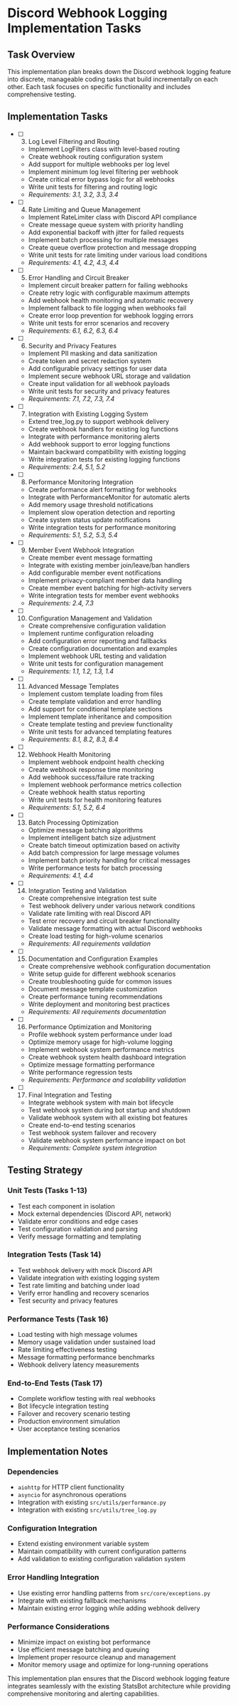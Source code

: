 # Discord Webhook Logging Implementation Tasks

## Task Overview

This implementation plan breaks down the Discord webhook logging feature into discrete, manageable coding tasks that build incrementally on each other. Each task focuses on specific functionality and includes comprehensive testing.

## Implementation Tasks

- [ ] 3. Log Level Filtering and Routing
  - Implement LogFilters class with level-based routing
  - Create webhook routing configuration system
  - Add support for multiple webhooks per log level
  - Implement minimum log level filtering per webhook
  - Create critical error bypass logic for all webhooks
  - Write unit tests for filtering and routing logic
  - _Requirements: 3.1, 3.2, 3.3, 3.4_

- [ ] 4. Rate Limiting and Queue Management
  - Implement RateLimiter class with Discord API compliance
  - Create message queue system with priority handling
  - Add exponential backoff with jitter for failed requests
  - Implement batch processing for multiple messages
  - Create queue overflow protection and message dropping
  - Write unit tests for rate limiting under various load conditions
  - _Requirements: 4.1, 4.2, 4.3, 4.4_

- [ ] 5. Error Handling and Circuit Breaker
  - Implement circuit breaker pattern for failing webhooks
  - Create retry logic with configurable maximum attempts
  - Add webhook health monitoring and automatic recovery
  - Implement fallback to file logging when webhooks fail
  - Create error loop prevention for webhook logging errors
  - Write unit tests for error scenarios and recovery
  - _Requirements: 6.1, 6.2, 6.3, 6.4_

- [ ] 6. Security and Privacy Features
  - Implement PII masking and data sanitization
  - Create token and secret redaction system
  - Add configurable privacy settings for user data
  - Implement secure webhook URL storage and validation
  - Create input validation for all webhook payloads
  - Write unit tests for security and privacy features
  - _Requirements: 7.1, 7.2, 7.3, 7.4_

- [ ] 7. Integration with Existing Logging System
  - Extend tree_log.py to support webhook delivery
  - Create webhook handlers for existing log functions
  - Integrate with performance monitoring alerts
  - Add webhook support to error logging functions
  - Maintain backward compatibility with existing logging
  - Write integration tests for existing logging functions
  - _Requirements: 2.4, 5.1, 5.2_

- [ ] 8. Performance Monitoring Integration
  - Create performance alert formatting for webhooks
  - Integrate with PerformanceMonitor for automatic alerts
  - Add memory usage threshold notifications
  - Implement slow operation detection and reporting
  - Create system status update notifications
  - Write integration tests for performance monitoring
  - _Requirements: 5.1, 5.2, 5.3, 5.4_

- [ ] 9. Member Event Webhook Integration
  - Create member event message formatting
  - Integrate with existing member join/leave/ban handlers
  - Add configurable member event notifications
  - Implement privacy-compliant member data handling
  - Create member event batching for high-activity servers
  - Write integration tests for member event webhooks
  - _Requirements: 2.4, 7.3_

- [ ] 10. Configuration Management and Validation
  - Create comprehensive configuration validation
  - Implement runtime configuration reloading
  - Add configuration error reporting and fallbacks
  - Create configuration documentation and examples
  - Implement webhook URL testing and validation
  - Write unit tests for configuration management
  - _Requirements: 1.1, 1.2, 1.3, 1.4_

- [ ] 11. Advanced Message Templates
  - Implement custom template loading from files
  - Create template validation and error handling
  - Add support for conditional template sections
  - Implement template inheritance and composition
  - Create template testing and preview functionality
  - Write unit tests for advanced templating features
  - _Requirements: 8.1, 8.2, 8.3, 8.4_

- [ ] 12. Webhook Health Monitoring
  - Implement webhook endpoint health checking
  - Create webhook response time monitoring
  - Add webhook success/failure rate tracking
  - Implement webhook performance metrics collection
  - Create webhook health status reporting
  - Write unit tests for health monitoring features
  - _Requirements: 5.1, 5.2, 6.4_

- [ ] 13. Batch Processing Optimization
  - Optimize message batching algorithms
  - Implement intelligent batch size adjustment
  - Create batch timeout optimization based on activity
  - Add batch compression for large message volumes
  - Implement batch priority handling for critical messages
  - Write performance tests for batch processing
  - _Requirements: 4.1, 4.4_

- [ ] 14. Integration Testing and Validation
  - Create comprehensive integration test suite
  - Test webhook delivery under various network conditions
  - Validate rate limiting with real Discord API
  - Test error recovery and circuit breaker functionality
  - Validate message formatting with actual Discord webhooks
  - Create load testing for high-volume scenarios
  - _Requirements: All requirements validation_

- [ ] 15. Documentation and Configuration Examples
  - Create comprehensive webhook configuration documentation
  - Write setup guide for different webhook scenarios
  - Create troubleshooting guide for common issues
  - Document message template customization
  - Create performance tuning recommendations
  - Write deployment and monitoring best practices
  - _Requirements: All requirements documentation_

- [ ] 16. Performance Optimization and Monitoring
  - Profile webhook system performance under load
  - Optimize memory usage for high-volume logging
  - Implement webhook system performance metrics
  - Create webhook system health dashboard integration
  - Optimize message formatting performance
  - Write performance regression tests
  - _Requirements: Performance and scalability validation_

- [ ] 17. Final Integration and Testing
  - Integrate webhook system with main bot lifecycle
  - Test webhook system during bot startup and shutdown
  - Validate webhook system with all existing bot features
  - Create end-to-end testing scenarios
  - Test webhook system failover and recovery
  - Validate webhook system performance impact on bot
  - _Requirements: Complete system integration_

## Testing Strategy

### Unit Tests (Tasks 1-13)
- Test each component in isolation
- Mock external dependencies (Discord API, network)
- Validate error conditions and edge cases
- Test configuration validation and parsing
- Verify message formatting and templating

### Integration Tests (Task 14)
- Test webhook delivery with mock Discord API
- Validate integration with existing logging system
- Test rate limiting and batching under load
- Verify error handling and recovery scenarios
- Test security and privacy features

### Performance Tests (Task 16)
- Load testing with high message volumes
- Memory usage validation under sustained load
- Rate limiting effectiveness testing
- Message formatting performance benchmarks
- Webhook delivery latency measurements

### End-to-End Tests (Task 17)
- Complete workflow testing with real webhooks
- Bot lifecycle integration testing
- Failover and recovery scenario testing
- Production environment simulation
- User acceptance testing scenarios

## Implementation Notes

### Dependencies
- `aiohttp` for HTTP client functionality
- `asyncio` for asynchronous operations
- Integration with existing `src/utils/performance.py`
- Integration with existing `src/utils/tree_log.py`

### Configuration Integration
- Extend existing environment variable system
- Maintain compatibility with current configuration patterns
- Add validation to existing configuration validation system

### Error Handling Integration
- Use existing error handling patterns from `src/core/exceptions.py`
- Integrate with existing fallback mechanisms
- Maintain existing error logging while adding webhook delivery

### Performance Considerations
- Minimize impact on existing bot performance
- Use efficient message batching and queuing
- Implement proper resource cleanup and management
- Monitor memory usage and optimize for long-running operations

This implementation plan ensures that the Discord webhook logging feature integrates seamlessly with the existing StatsBot architecture while providing comprehensive monitoring and alerting capabilities.